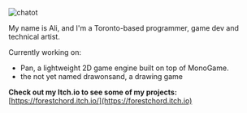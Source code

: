 ![chatot](https://github.com/aligencoglu/aligencoglu/assets/42721744/9ca44438-4b2d-44be-a8d3-9473cf0ef227)

My name is Ali, and I'm a Toronto-based programmer, game dev and technical artist.

Currently working on: 
- Pan, a lightweight 2D game engine built on top of MonoGame.
- the not yet named drawonsand, a drawing game

**Check out my Itch.io to see some of my projects:** [https://forestchord.itch.io/](https://forestchord.itch.io)
